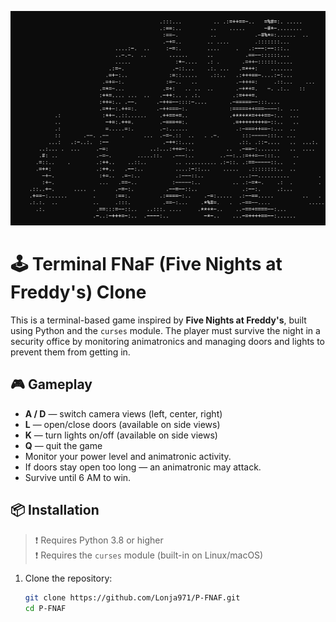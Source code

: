 ![Logo](photos/WindowsTerminal_rHgM6ZulfO.png)

# 🕹️ Terminal FNaF (Five Nights at Freddy's) Clone

This is a terminal-based game inspired by **Five Nights at Freddy's**, built using Python and the `curses` module. The player must survive the night in a security office by monitoring animatronics and managing doors and lights to prevent them from getting in.

## 🎮 Gameplay

- **A / D** — switch camera views (left, center, right)
- **L** — open/close doors (available on side views)
- **K** — turn lights on/off (available on side views)
- **Q** — quit the game
- Monitor your power level and animatronic activity.
- If doors stay open too long — an animatronic may attack.
- Survive until 6 AM to win.

## 📦 Installation

> ❗ Requires Python 3.8 or higher  
> ❗ Requires the `curses` module (built-in on Linux/macOS)

1. Clone the repository:
   ```bash
   git clone https://github.com/Lonja971/P-FNAF.git
   cd P-FNAF
